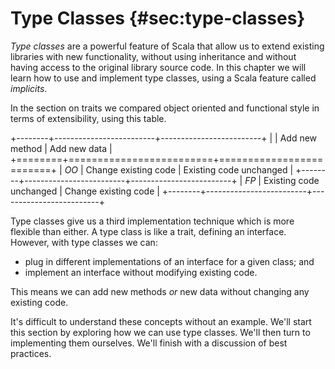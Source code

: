 # Type Classes {#sec:type-classes}

*Type classes* are a powerful feature of Scala that allow us to extend existing libraries with new functionality, without using inheritance and without having access to the original library source code. In this chapter we will learn how to use and implement type classes, using a Scala feature called *implicits*.

In the section on traits we compared object oriented and functional style in terms of extensibility, using this table.

+--------+-------------------------+-------------------------+
|        | Add new method          | Add new data            |
+========+=========================+=========================+
| *OO*   | Change existing code    | Existing code unchanged |
+--------+-------------------------+-------------------------+
| *FP*   | Existing code unchanged | Change existing code    |
+--------+-------------------------+-------------------------+


Type classes give us a third implementation technique which is more flexible than either. A type class is like a trait, defining an interface. However, with type classes we can:

- plug in different implementations of an interface for a given class; and
- implement an interface without modifying existing code.

This means we can add new methods *or* new data without changing any existing code.

It's difficult to understand these concepts without an example. We'll start this section by exploring how we can use type classes. We'll then turn to implementing them ourselves. We'll finish with a discussion of best practices.
